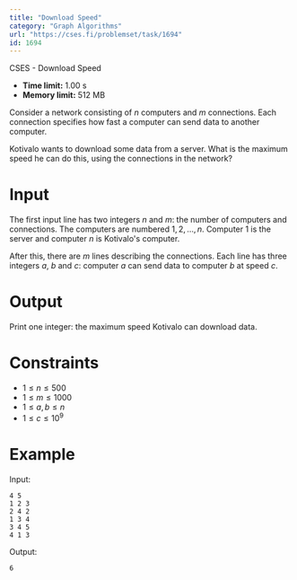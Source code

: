 ```yaml
---
title: "Download Speed"
category: "Graph Algorithms"
url: "https://cses.fi/problemset/task/1694"
id: 1694
---
```


CSES - Download Speed

  * **Time limit:** 1.00 s
  * **Memory limit:** 512 MB

Consider a network consisting of $n$ computers and $m$ connections. Each
connection specifies how fast a computer can send data to another computer.

Kotivalo wants to download some data from a server. What is the maximum speed
he can do this, using the connections in the network?

# Input

The first input line has two integers $n$ and $m$: the number of computers and
connections. The computers are numbered $1,2,\dots,n$. Computer $1$ is the
server and computer $n$ is Kotivalo's computer.

After this, there are $m$ lines describing the connections. Each line has
three integers $a$, $b$ and $c$: computer $a$ can send data to computer $b$ at
speed $c$.

# Output

Print one integer: the maximum speed Kotivalo can download data.

# Constraints

  * $1 \le n \le 500$
  * $1 \le m \le 1000$
  * $1 \le a,b \le n$
  * $1 \le c \le 10^9$

# Example

Input:

    
    
    4 5
    1 2 3
    2 4 2
    1 3 4
    3 4 5
    4 1 3
    

Output:

    
    
    6
    

